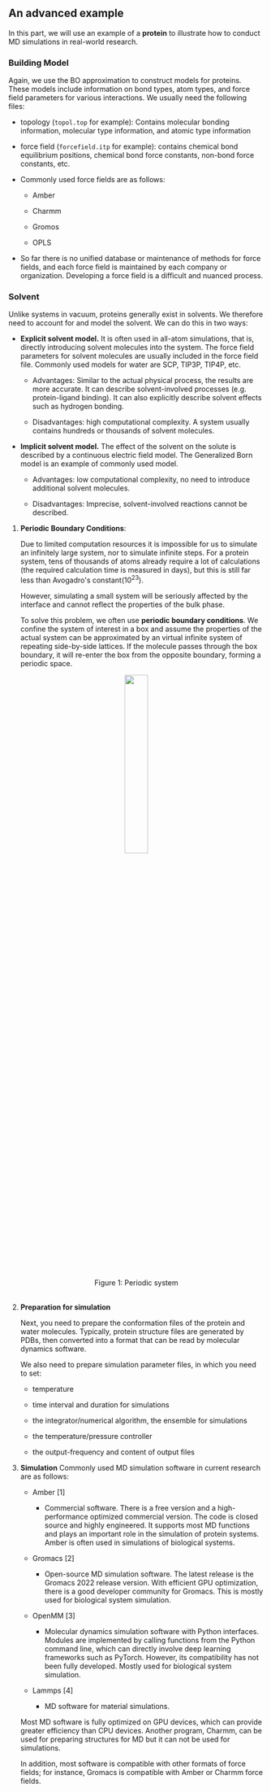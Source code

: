 ## An advanced example

In this part, we will use an example of a **protein** to illustrate how to conduct MD simulations in real-world research.

### Building Model

Again, we use the BO approximation to construct models for proteins. These models include information on bond types, atom types, and force field parameters for various interactions. We usually need the following files:

  - topology (`topol.top` for example): Contains molecular bonding information, molecular type information, and atomic type information

  - force field (`forcefield.itp` for example): contains chemical bond equilibrium positions, chemical bond force constants, non-bond force constants, etc.

  - Commonly used force fields are as follows:
    
      - Amber
    
      - Charmm
    
      - Gromos
    
      - OPLS

  - So far there is no unified database or maintenance of methods for force fields, and each force field is maintained by each company or organization. Developing a force field is a difficult and nuanced process.

### Solvent

Unlike systems in vacuum, proteins generally exist in solvents. We therefore need to account for and model the solvent. We can do this in two ways:

  - **Explicit solvent model.**  It is often used in all-atom simulations, that is, directly introducing solvent molecules into the system. The force field parameters for solvent molecules are usually included in the force field file. Commonly used models for water are SCP, TIP3P, TIP4P, etc.
    
      - Advantages: Similar to the actual physical process, the results are more accurate. It can describe solvent-involved processes (e.g. protein-ligand binding). It can also explicitly describe solvent effects such as hydrogen bonding.
    
      - Disadvantages: high computational complexity. A system usually contains hundreds or thousands of solvent molecules.

  - **Implicit solvent model.** The effect of the solvent on the solute is described by a continuous electric field model. The Generalized Born model is an example of commonly used model.
    
      - Advantages: low computational complexity, no need to introduce additional solvent molecules.
    
      -  Disadvantages: Imprecise, solvent-involved reactions cannot be described.

<!-- end list -->

1.  **Periodic Boundary Conditions**:
    
    Due to limited computation resources it is impossible for us to simulate an infinitely large system, nor to simulate infinite steps. For a protein system, tens of thousands of atoms already require a lot of calculations (the required calculation time is measured in days), but this is still far less than Avogadro's constant($10^{23}$).
    
    However, simulating a small system will be seriously affected by the interface and cannot reflect the properties of the bulk phase.
    
    To solve this problem, we often use **periodic boundary conditions**. We confine the system of interest in a box and assume the properties of the actual system can be approximated by an virtual infinite system of repeating side-by-side lattices. If the molecule passes through the box boundary, it will re-enter the box from the opposite boundary, forming a periodic space.


<center> <img src=https://dp-public.oss-cn-beijing.aliyuncs.com/community/molecular_dynamics/periddic_system.jpg# pic_center width="30%" height="30%"/>  </center>

<br>
<center>Figure 1: Periodic system</center>
<br>

2.  **Preparation for simulation**
    
    Next, you need to prepare the conformation files of the protein and water molecules. Typically, protein structure files are generated by PDBs, then converted into a format that can be read by molecular dynamics software.
    
    We also need to prepare simulation parameter files, in which you need to set:
    
      - temperature
    
      - time interval and duration for simulations
    
      - the integrator/numerical algorithm, the ensemble for simulations
    
      - the temperature/pressure controller
    
      - the output-frequency and content of output files

3.  **Simulation** Commonly used MD simulation software in current research are as follows:
    
      - Amber [1]
        
          - Commercial software. There is a free version and a high-performance optimized commercial version. The code is closed source and highly engineered. It supports most MD functions and plays an important role in the simulation of protein systems. Amber is often used in simulations of biological systems.
    
      - Gromacs [2]
        
          - Open-source MD simulation software. The latest release is the Gromacs 2022 release version. With efficient GPU optimization, there is a good developer community for Gromacs. This is mostly used for biological system simulation.
    
      - OpenMM [3]
        
          - Molecular dynamics simulation software with Python interfaces. Modules are implemented by calling functions from the Python command line, which can directly involve deep learning frameworks such as PyTorch. However, its compatibility has not been fully developed. Mostly used for biological system simulation.
    
      - Lammps [4]
        
          - MD software for material simulations.
    
    Most MD software is fully optimized on GPU devices, which can provide greater efficiency than CPU devices. Another program, Charmm, can be used for preparing structures for MD but it can not be used for simulations.
    
    In addition, most software is compatible with other formats of force fields; for instance, Gromacs is compatible with Amber or Charmm force fields.